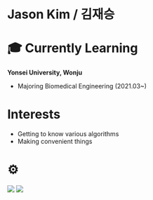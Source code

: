 **Jason Kim / 김재승**
========================


# 🎓 Currently Learning
**Yonsei University, Wonju**

- Majoring Biomedical Engineering (2021.03~)

# Interests

- Getting to know various algorithms
- Making convenient things

# ⚙️
<img src="https://img.shields.io/badge/Python-3766AB?style=flat-square&logo=Python&logoColor=white"/></a>
<img src="https://img.shields.io/badge/MATLAB-FF6600?style=flat-square&logo=Atlassian&logoColor=blue"/>
